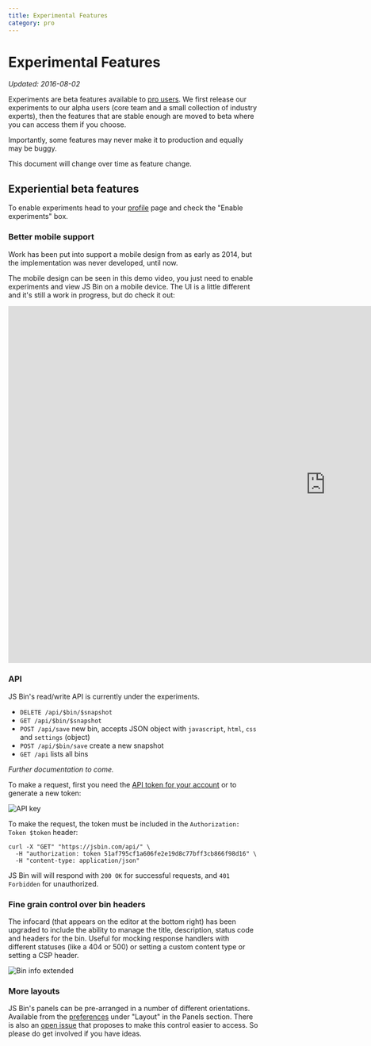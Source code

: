 ```yaml
---
title: Experimental Features
category: pro
---
```

# Experimental Features

*Updated: 2016-08-02*

Experiments are beta features available to [pro users](/upgrade). We first release our experiments to our alpha users (core team and a small collection of industry experts), then the features that are stable enough are moved to beta where you can access them if you choose.

Importantly, some features may never make it to production and equally may be buggy.

This document will change over time as feature change.

## Experiential beta features

To enable experiments head to your [profile](/account/profile) page and check the "Enable experiments" box.

### Better mobile support

Work has been put into support a mobile design from as early as 2014, but the implementation was never developed, until now.

The mobile design can be seen in this demo video, you just need to enable experiments and view JS Bin on a mobile device. The UI is a little different and it's still a work in progress, but do check it out:

<div class="embed-container"><iframe width="1280" height="720" src="https://www.youtube.com/embed/RxWLFWxzL10?rel=0" frameborder="0" allowfullscreen></iframe></div>

### API

JS Bin's read/write API is currently under the experiments.

- `DELETE /api/$bin/$snapshot`
- `GET /api/$bin/$snapshot`
- `POST /api/save` new bin, accepts JSON object with `javascript`, `html`, `css` and `settings` (object)
- `POST /api/$bin/save` create a new snapshot
- `GET /api` lists all bins

*Further documentation to come.*

To make a request, first you need the [API token for your account](/account/profile) or to generate a new&nbsp;token:

![API key](/images/api-key.png)

To make the request, the token must be included in the `Authorization: Token $token` header:

```shell
curl -X "GET" "https://jsbin.com/api/" \
  -H "authorization: token 51af795cf1a606fe2e19d8c77bff3cb866f98d16" \
  -H "content-type: application/json"
```

JS Bin will will respond with `200 OK` for successful requests, and `401 Forbidden` for unauthorized.

### Fine grain control over bin headers

The infocard (that appears on the editor at the bottom right) has been upgraded to include the ability to manage the title, description, status code and headers for the bin. Useful for mocking response handlers with different statuses (like a 404 or 500) or setting a custom content type or setting a CSP header.

![Bin info extended](/images/bin-info-expanded.png)

### More layouts

JS Bin's panels can be pre-arranged in a number of different orientations. Available from the [preferences](/account/preferences) under "Layout" in the Panels section. There is also an [open issue]( https://github.com/jsbin/jsbin/issues/2007) that proposes to make this control easier to access. So please do get involved if you have ideas.
